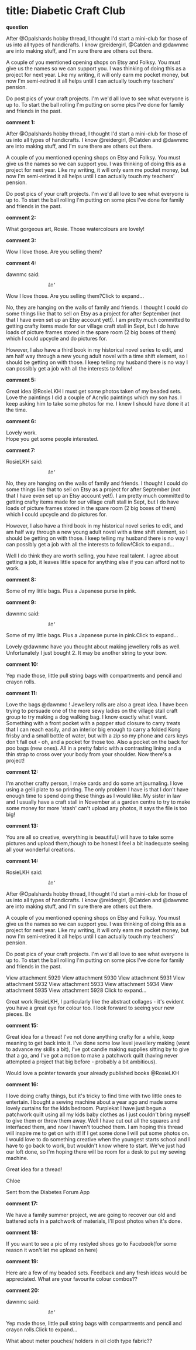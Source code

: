# title: Diabetic Craft Club

**question**

After @Opalshards hobby thread, I thought I'd start a mini-club for those of us into all types of handicrafts. I know @reidergirl, @Catden  and @dawnmc are into making stuff, and I'm sure there are others out there.

A couple of you mentioned opening shops on Etsy and Folksy. You must give us the names so we can support you. I was thinking of doing this as a project for next year. Like my writing, it will only earn me pocket money, but now I'm semi-retired it all helps until I can actually touch my teachers' pension.

Do post pics of your craft projects. I'm we'd all love to see what everyone is up to. To start the ball rolling I'm putting on some pics I've done for family and friends in the past.

**comment 1:**

After @Opalshards hobby thread, I thought I'd start a mini-club for those of us into all types of handicrafts. I know @reidergirl, @Catden  and @dawnmc are into making stuff, and I'm sure there are others out there.

A couple of you mentioned opening shops on Etsy and Folksy. You must give us the names so we can support you. I was thinking of doing this as a project for next year. Like my writing, it will only earn me pocket money, but now I'm semi-retired it all helps until I can actually touch my teachers' pension.

Do post pics of your craft projects. I'm we'd all love to see what everyone is up to. To start the ball rolling I'm putting on some pics I've done for family and friends in the past.

**comment 2:**

What gorgeous art, Rosie. Those watercolours are lovely!

**comment 3:**

Wow I love those. Are you selling them?

**comment 4:**

dawnmc said:
				
					â†‘

Wow I love those. Are you selling them?Click to expand...

No, they are hanging on the walls of family and friends. I thought I could do some things like that to sell on Etsy as a project for after September (not that I have even set up an Etsy account yet!). I am pretty much committed to getting crafty items made for our village craft stall in Sept, but I do have loads of picture frames stored in the spare room (2 big boxes of them) which I could upcycle and do pictures for.

However, I also have a third book in my historical novel series to edit, and am half way through a new young adult novel with a time shift element, so I should be getting on with those. I keep telling my husband there is no way I can possibly get a job with all the interests to follow!

**comment 5:**

Great idea @RosieLKH I must get some photos taken of my beaded sets. Love the paintings I did a couple of Acrylic  paintings which my son has. I keep asking him to take some photos for me. I knew I should have done it at the time.

**comment 6:**

Lovely work.  
Hope you get some people interested.

**comment 7:**

RosieLKH said:
				
					â†‘

No, they are hanging on the walls of family and friends. I thought I could do some things like that to sell on Etsy as a project for after September (not that I have even set up an Etsy account yet!). I am pretty much committed to getting crafty items made for our village craft stall in Sept, but I do have loads of picture frames stored in the spare room (2 big boxes of them) which I could upcycle and do pictures for.

However, I also have a third book in my historical novel series to edit, and am half way through a new young adult novel with a time shift element, so I should be getting on with those. I keep telling my husband there is no way I can possibly get a job with all the interests to follow!Click to expand...

Well I do think they are worth selling, you have real talent.
I agree about getting a job, it leaves little space for anything else if you can afford not to work.

**comment 8:**

Some of my little bags. Plus a Japanese purse in pink.

**comment 9:**

dawnmc said:
				
					â†‘


Some of my little bags. Plus a Japanese purse in pink.Click to expand...

Lovely @dawnmc have you thought about making jewellery rolls as well.
 Unfortunately I just bought 2. It may be another string to your bow.

**comment 10:**

Yep made those, little pull string bags with compartments and pencil and crayon rolls.

**comment 11:**

Love the bags @dawnmc ! Jewellery rolls are also a great idea. I have been trying to persuade one of the more sewy ladies on the village stall craft group to try making a dog walking bag. I know exactly what I want. Something with a front pocket with a popper stud closure to carry treats that I can reach easily, and an interior big enough to carry a folded Kong frisby and a small bottle of water, but with a zip so my phone and cars keys don't fall out - oh, and a pocket for those too. Also a pocket on the back for poo bags (new ones). All in a pretty fabric with a contrasting lining and a thin strap to cross over your body from your shoulder. Now there's a project!

**comment 12:**

I'm another crafty person, I make cards and do some art journaling. I love using a gelli plate to so printing. The only problem I have is that I don't have enough time to spend doing these things as I would like. My sister in law and I usually have a craft stall in November at a garden centre to try to make some money for more 'stash' can't upload any photos, it says the file is too big!

**comment 13:**

You are all so creative, everything is beautiful,I will  have to take some pictures and upload them,though to be honest I feel a bit inadequate seeing all your wonderful creations.

**comment 14:**

RosieLKH said:
				
					â†‘

After @Opalshards hobby thread, I thought I'd start a mini-club for those of us into all types of handicrafts. I know @reidergirl, @Catden  and @dawnmc are into making stuff, and I'm sure there are others out there.

A couple of you mentioned opening shops on Etsy and Folksy. You must give us the names so we can support you. I was thinking of doing this as a project for next year. Like my writing, it will only earn me pocket money, but now I'm semi-retired it all helps until I can actually touch my teachers' pension.

Do post pics of your craft projects. I'm we'd all love to see what everyone is up to. To start the ball rolling I'm putting on some pics I've done for family and friends in the past.

View attachment 5929
View attachment 5930
View attachment 5931
View attachment 5932
View attachment 5933
View attachment 5934
View attachment 5935
View attachment 5928
Click to expand...

Great work RosieLKH,
I particularly like the abstract collages - it's evident you have a great eye for colour too.
I look forward to seeing your new pieces. Bx

**comment 15:**

Great idea for a thread!  I've not done anything crafty for a while, keep meaning to get back into it.  I've done some low level jewellery making (want to advance my skills a bit), I've got candle making supplies sitting by to give that a go, and I've got a notion to make a patchwork quilt (having never attempted a project that big before - probably a bit ambitious).

Would love a pointer towards your already published books @RosieLKH

**comment 16:**

I love doing crafty things, but it's tricky to find time with two little ones to entertain.
I bought a sewing machine about a year ago and made some lovely curtains for the kids bedroom.
Purplekat I have just begun a patchwork quilt using all my kids baby clothes as I just couldn't bring myself to give them or throw them away. Well I have cut out all the squares and interfaced them, and now I haven't touched them. I am hoping this thread will inspire me to get on with it! If I get some done I will put some photos on.
I would love to do something creative when the youngest starts school and I have to go back to work, but wouldn't know where to start. 
We've just had our loft done, so I'm hoping there will be room for a desk to put my sewing machine.

Great idea for a thread!

Chloe

Sent from the Diabetes Forum App

**comment 17:**

We have a family summer project, we are going to recover our old and battered sofa in a patchwork of materials, I'll post photos when it's done.

**comment 18:**

If you want to see a pic of my restyled shoes go to Facebook(for some reason it won't let me upload on here)

**comment 19:**

Here are a few of my beaded sets. Feedback and any fresh ideas would be appreciated.
What are your favourite colour combos??

**comment 20:**

dawnmc said:
				
					â†‘

Yep made those, little pull string bags with compartments and pencil and crayon rolls.Click to expand...

What about  meter pouches/ holders in oil cloth type fabric??

